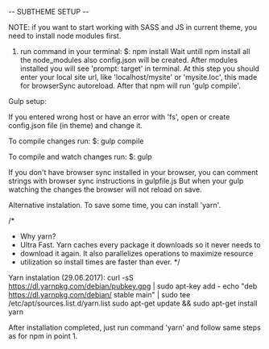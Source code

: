 -- SUBTHEME SETUP --

NOTE: if you want to start working with SASS and JS in current theme,
you need to install node modules first.

1. run command in your terminal:
   $: npm install
   Wait untill npm install all the node_modules also config.json will be created.
   After modules installed you will see 'prompt: target' in terminal.
   At this step you should enter your local site url, like 'localhost/mysite' or
   'mysite.loc', this made for browserSync autoreload.
   After that npm will run 'gulp compile'.

Gulp setup:

   If you entered wrong host or have an error with 'fs',
   open or create config.json file (in theme) and change it.

   To compile changes run:
   $: gulp compile

   To compile and watch changes run:
   $: gulp

   If you don't have browser sync installed in your browser, you can comment
   strings with browser sync instructions in gulpfile.js
   But when your gulp watching the changes the browser will not reload on
   save.

Alternative instalation.
To save some time, you can install 'yarn'.

/*
 * Why yarn?
 * Ultra Fast. Yarn caches every package it downloads so it never needs to
 * download it again. It also parallelizes operations to maximize resource
 * utilization so install times are faster than ever.
 */

Yarn instalation (29.06.2017):
curl -sS https://dl.yarnpkg.com/debian/pubkey.gpg | sudo apt-key add -
echo "deb https://dl.yarnpkg.com/debian/ stable main" | sudo tee /etc/apt/sources.list.d/yarn.list
sudo apt-get update && sudo apt-get install yarn

After installation completed, just run command 'yarn' and follow same steps as
for npm in point 1.
